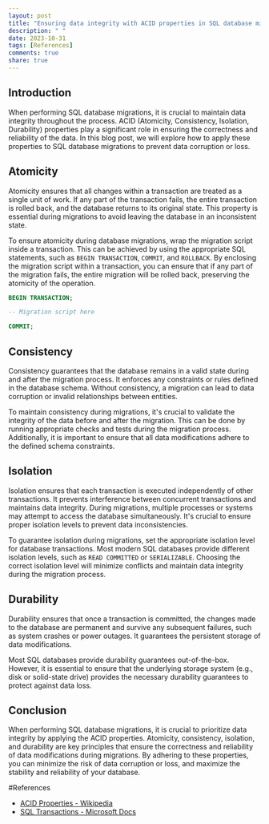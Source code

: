 ```yaml
---
layout: post
title: "Ensuring data integrity with ACID properties in SQL database migrations"
description: " "
date: 2023-10-31
tags: [References]
comments: true
share: true
---
```


## Introduction

When performing SQL database migrations, it is crucial to maintain data integrity throughout the process. ACID (Atomicity, Consistency, Isolation, Durability) properties play a significant role in ensuring the correctness and reliability of the data. In this blog post, we will explore how to apply these properties to SQL database migrations to prevent data corruption or loss.

## Atomicity

Atomicity ensures that all changes within a transaction are treated as a single unit of work. If any part of the transaction fails, the entire transaction is rolled back, and the database returns to its original state. This property is essential during migrations to avoid leaving the database in an inconsistent state.

To ensure atomicity during database migrations, wrap the migration script inside a transaction. This can be achieved by using the appropriate SQL statements, such as `BEGIN TRANSACTION`, `COMMIT`, and `ROLLBACK`. By enclosing the migration script within a transaction, you can ensure that if any part of the migration fails, the entire migration will be rolled back, preserving the atomicity of the operation.

```sql
BEGIN TRANSACTION;

-- Migration script here

COMMIT;
```

## Consistency

Consistency guarantees that the database remains in a valid state during and after the migration process. It enforces any constraints or rules defined in the database schema. Without consistency, a migration can lead to data corruption or invalid relationships between entities.

To maintain consistency during migrations, it's crucial to validate the integrity of the data before and after the migration. This can be done by running appropriate checks and tests during the migration process. Additionally, it is important to ensure that all data modifications adhere to the defined schema constraints.

## Isolation

Isolation ensures that each transaction is executed independently of other transactions. It prevents interference between concurrent transactions and maintains data integrity. During migrations, multiple processes or systems may attempt to access the database simultaneously. It's crucial to ensure proper isolation levels to prevent data inconsistencies.

To guarantee isolation during migrations, set the appropriate isolation level for database transactions. Most modern SQL databases provide different isolation levels, such as `READ COMMITTED` or `SERIALIZABLE`. Choosing the correct isolation level will minimize conflicts and maintain data integrity during the migration process.

## Durability

Durability ensures that once a transaction is committed, the changes made to the database are permanent and survive any subsequent failures, such as system crashes or power outages. It guarantees the persistent storage of data modifications.

Most SQL databases provide durability guarantees out-of-the-box. However, it is essential to ensure that the underlying storage system (e.g., disk or solid-state drive) provides the necessary durability guarantees to protect against data loss.

## Conclusion

When performing SQL database migrations, it is crucial to prioritize data integrity by applying the ACID properties. Atomicity, consistency, isolation, and durability are key principles that ensure the correctness and reliability of data modifications during migrations. By adhering to these properties, you can minimize the risk of data corruption or loss, and maximize the stability and reliability of your database.

#References
- [ACID Properties - Wikipedia](https://en.wikipedia.org/wiki/ACID)
- [SQL Transactions - Microsoft Docs](https://docs.microsoft.com/en-us/sql/t-sql/language-elements/transactions-transact-sql)